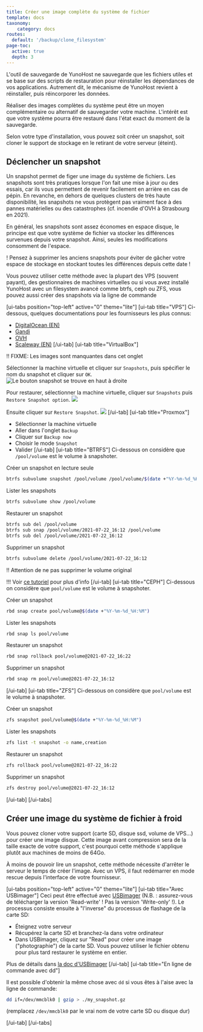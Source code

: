 ```yaml
---
title: Créer une image complète du système de fichier
template: docs
taxonomy:
    category: docs
routes:
  default: '/backup/clone_filesystem'
page-toc:
  active: true
  depth: 3
---
```


L'outil de sauvegarde de YunoHost ne sauvegarde que les fichiers utiles et se base sur des scripts de restauration pour réinstaller les dépendances de vos applications. Autrement dit, le mécanisme de YunoHost revient à réinstaller, puis réincorporer les données.

Réaliser des images complètes du système peut être un moyen complémentaire ou alternatif de sauvegarder votre machine. L'intérêt est que votre système pourra être restauré dans l'état exact du moment de la sauvegarde.

Selon votre type d'installation, vous pouvez soit créer un snapshot, soit cloner le support de stockage en le retirant de votre serveur (éteint).

## Déclencher un snapshot

Un snapshot permet de figer une image du système de fichiers. Les snapshots sont très pratiques lorsque l'on fait une mise à jour ou des essais, car ils vous permettent de revenir facilement en arrière en cas de pépin. En revanche, en dehors de quelques clusters de très haute disponibilité, les snapshots ne vous protègent pas vraiment face à des pannes matérielles ou des catastrophes (cf. incendie d'OVH à Strasbourg en 2021).

En général, les snapshots sont assez économes en espace disque, le principe est que votre système de fichier va stocker les différences survenues depuis votre snapshot. Ainsi, seules les modifications consomment de l'espace.

! Pensez à supprimer les anciens snapshots pour éviter de gâcher votre espace de stockage en stockant toutes les différences depuis cette date !

Vous pouvez utiliser cette méthode avec la plupart des VPS (souvent payant), des gestionnaires de machines virtuelles ou si vous avez installé YunoHost avec un filesystem avancé comme btrfs, ceph ou ZFS, vous pouvez aussi créer des snapshots via la ligne de commande

[ui-tabs position="top-left" active="0" theme="lite"]
[ui-tab title="VPS"]
Ci-dessous, quelques documentations pour les fournisseurs les plus connus:

- [DigitalOcean (EN)](https://docs.digitalocean.com/products/images/snapshots/)
- [Gandi](https://docs.gandi.net/fr/simple_hosting/operations_courantes/snapshots.html)
- [OVH](https://docs.ovh.com/fr/vps/snapshot-vps/)
- [Scaleway (EN)](https://www.scaleway.com/en/docs/backup-your-data-with-snapshots/)
[/ui-tab]
[ui-tab title="VirtualBox"]

!! FIXME: Les images sont manquantes dans cet onglet

Sélectionner la machine virtuelle et cliquer sur `Snapshots`, puis spécifier le nom du snapshot et cliquer sur `OK`.
![Le bouton snapshot se trouve en haut à droite](image://virtualbox-snapshot2.webp)

Pour restaurer, sélectionner la machine virtuelle, cliquer sur `Snapshots` puis `Restore Snapshot option`.
![](image://virtualbox-snapshot3.webp)

Ensuite cliquer sur `Restore Snapshot`.
![](image://virtualbox-snapshot4.webp)
[/ui-tab]
[ui-tab title="Proxmox"]

- Sélectionner la machine virtuelle
- Aller dans l'onglet `Backup`
- Cliquer sur `Backup now`
- Choisir le mode `Snapshot`
- Valider
[/ui-tab]
[ui-tab title="BTRFS"]
Ci-dessous on considère que `/pool/volume` est le volume à snapshoter.

Créer un snapshot en lecture seule

```bash
btrfs subvolume snapshot /pool/volume /pool/volume/$(date +"%Y-%m-%d_%H:%M")
```

Lister les snapshots

```bash
btrfs subvolume show /pool/volume
```

Restaurer un snapshot

```bash
btrfs sub del /pool/volume
btrfs sub snap /pool/volume/2021-07-22_16:12 /pool/volume
btrfs sub del /pool/volume/2021-07-22_16:12
```

Supprimer un snapshot

```bash
btrfs subvolume delete /pool/volume/2021-07-22_16:12
```

!! Attention de ne pas supprimer le volume original

!!! Voir [ce tutoriel](https://www.linux.com/training-tutorials/how-create-and-manage-btrfs-snapshots-and-rollbacks-linux-part-2/) pour plus d'info
[/ui-tab]
[ui-tab title="CEPH"]
Ci-dessous on considère que `pool/volume` est le volume à snapshoter.

Créer un snapshot

```bash
rbd snap create pool/volume@$(date +"%Y-%m-%d_%H:%M")
```

Lister les snapshots

```bash
rbd snap ls pool/volume
```

Restaurer un snapshot

```bash
rbd snap rollback pool/volume@2021-07-22_16:22
```

Supprimer un snapshot

```bash
rbd snap rm pool/volume@2021-07-22_16:12
```

[/ui-tab]
[ui-tab title="ZFS"]
Ci-dessous on considère que `pool/volume` est le volume à snapshoter.

Créer un snapshot

```bash
zfs snapshot pool/volume@$(date +"%Y-%m-%d_%H:%M")
```

Lister les snapshots

```bash
zfs list -t snapshot -o name,creation
```

Restaurer un snapshot

```bash
zfs rollback pool/volume@2021-07-22_16:22
```

Supprimer un snapshot

```bash
zfs destroy pool/volume@2021-07-22_16:12
```

[/ui-tab]
[/ui-tabs]

## Créer une image du système de fichier à froid

Vous pouvez cloner votre support (carte SD, disque ssd, volume de VPS...) pour créer une image disque. Cette image avant compression sera de la taille exacte de votre support, c'est pourquoi cette méthode s'applique plutôt aux machines de moins de 64Go.

À moins de pouvoir lire un snapshot, cette méthode nécessite d'arrêter le serveur le temps de créer l'image. Avec un VPS, il faut redémarrer en mode rescue depuis l'interface de votre fournisseur.

[ui-tabs position="top-left" active="0" theme="lite"]
[ui-tab title="Avec USBimager"]
Ceci peut être effectué avec [USBimager](https://bztsrc.gitlab.io/usbimager/) (N.B. : assurez-vous de télécharger la version 'Read-write' ! Pas la version 'Write-only' !). Le processus consiste ensuite à "l'inverse" du processus de flashage de la carte SD:

- Éteignez votre serveur
- Récupérez la carte SD et branchez-la dans votre ordinateur
- Dans USBimager, cliquez sur "Read" pour créer une image ("photographie") de la carte SD. Vous pouvez utiliser le fichier obtenu pour plus tard restaurer le système en entier.

Plus de détails dans [la doc d'USBimager](https://gitlab.com/bztsrc/usbimager/#creating-backup-image-file-from-device)
[/ui-tab]
[ui-tab title="En ligne de commande avec dd"]

Il est possible d'obtenir la même chose avec `dd` si vous êtes à l'aise avec la ligne de commande:

```bash
dd if=/dev/mmcblk0 | gzip > ./my_snapshot.gz
```

(remplacez `/dev/mmcblk0` par le vrai nom de votre carte SD ou disque dur)

[/ui-tab]
[/ui-tabs]
